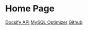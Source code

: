 # Home Page

[Docsify API](admin/README)
[MySQL Optimizer](mysql/README)
[Github](https://github.com/Alice52/docsify-demo)

